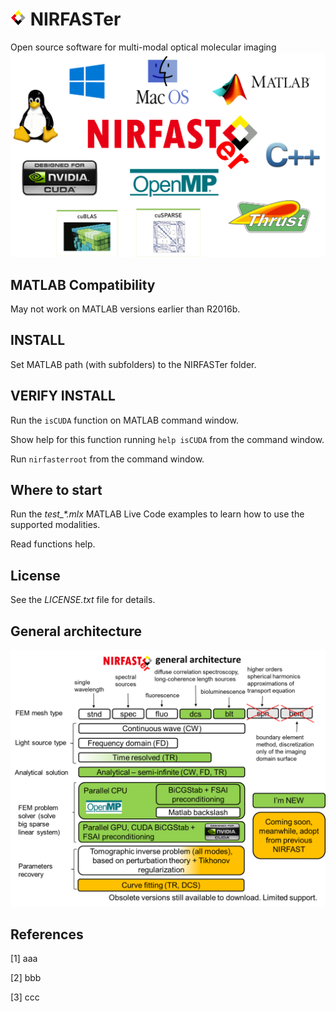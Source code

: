 # ![NIRFASTer](toolbox/help/html/LOGO_nirfast_diamond_25x25.png) NIRFASTer
Open source software for multi-modal optical molecular imaging
![NIRFASTer](toolbox/help/html/NIRFASTer.png )

## MATLAB Compatibility
May not work on MATLAB versions earlier than R2016b.

## INSTALL
Set MATLAB path (with subfolders) to the NIRFASTer folder.

## VERIFY INSTALL
Run the `isCUDA` function on MATLAB command window.

Show help for this function running `help isCUDA` from the command window.

Run `nirfasterroot` from the command window.

## Where to start
Run the *test_\*.mlx* MATLAB Live Code examples to learn how to use the supported modalities.

Read functions help.

## License
See the *LICENSE.txt* file for details.

## General architecture
![NIRFASTer](toolbox/help/html/NIRFASTer_general_architecture.png )

## References
[1] aaa

[2] bbb

[3] ccc
